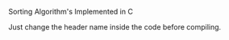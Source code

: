 Sorting Algorithm's Implemented in C

Just change the header name inside the code before compiling.
